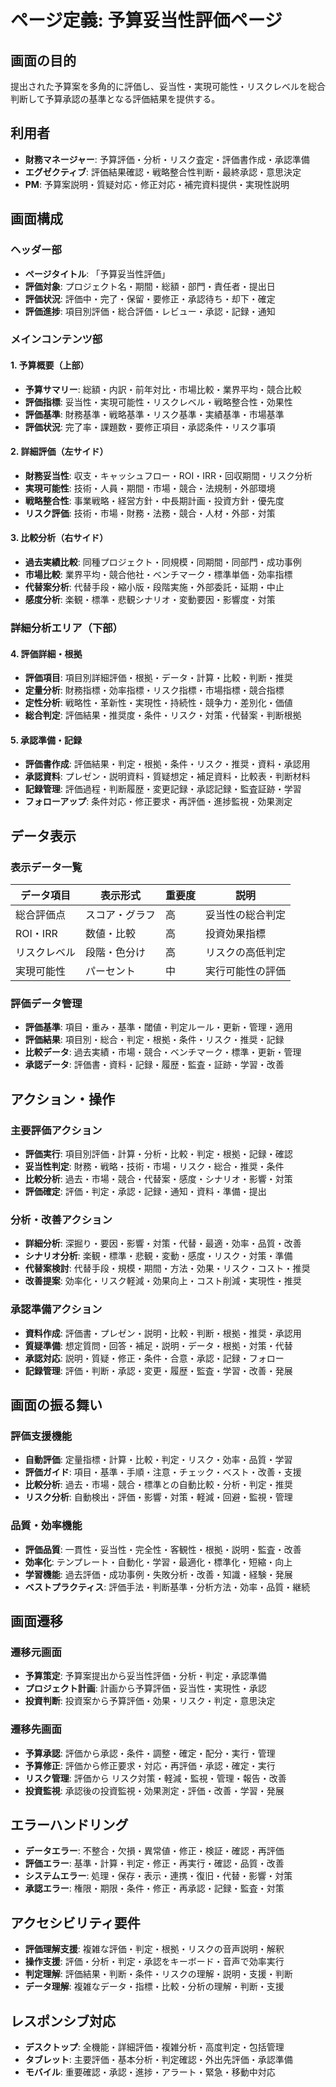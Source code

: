 # ページ定義: 予算妥当性評価ページ

## 画面の目的
提出された予算案を多角的に評価し、妥当性・実現可能性・リスクレベルを総合判断して予算承認の基準となる評価結果を提供する。

## 利用者
- **財務マネージャー**: 予算評価・分析・リスク査定・評価書作成・承認準備
- **エグゼクティブ**: 評価結果確認・戦略整合性判断・最終承認・意思決定
- **PM**: 予算案説明・質疑対応・修正対応・補完資料提供・実現性説明

## 画面構成

### ヘッダー部
- **ページタイトル**: 「予算妥当性評価」
- **評価対象**: プロジェクト名・期間・総額・部門・責任者・提出日
- **評価状況**: 評価中・完了・保留・要修正・承認待ち・却下・確定
- **評価進捗**: 項目別評価・総合評価・レビュー・承認・記録・通知

### メインコンテンツ部

#### 1. 予算概要（上部）
- **予算サマリー**: 総額・内訳・前年対比・市場比較・業界平均・競合比較
- **評価指標**: 妥当性・実現可能性・リスクレベル・戦略整合性・効果性
- **評価基準**: 財務基準・戦略基準・リスク基準・実績基準・市場基準
- **評価状況**: 完了率・課題数・要修正項目・承認条件・リスク事項

#### 2. 詳細評価（左サイド）
- **財務妥当性**: 収支・キャッシュフロー・ROI・IRR・回収期間・リスク分析
- **実現可能性**: 技術・人員・期間・市場・競合・法規制・外部環境
- **戦略整合性**: 事業戦略・経営方針・中長期計画・投資方針・優先度
- **リスク評価**: 技術・市場・財務・法務・競合・人材・外部・対策

#### 3. 比較分析（右サイド）
- **過去実績比較**: 同種プロジェクト・同規模・同期間・同部門・成功事例
- **市場比較**: 業界平均・競合他社・ベンチマーク・標準単価・効率指標
- **代替案分析**: 代替手段・縮小版・段階実施・外部委託・延期・中止
- **感度分析**: 楽観・標準・悲観シナリオ・変動要因・影響度・対策

### 詳細分析エリア（下部）

#### 4. 評価詳細・根拠
- **評価項目**: 項目別詳細評価・根拠・データ・計算・比較・判断・推奨
- **定量分析**: 財務指標・効率指標・リスク指標・市場指標・競合指標
- **定性分析**: 戦略性・革新性・実現性・持続性・競争力・差別化・価値
- **総合判定**: 評価結果・推奨度・条件・リスク・対策・代替案・判断根拠

#### 5. 承認準備・記録
- **評価書作成**: 評価結果・判定・根拠・条件・リスク・推奨・資料・承認用
- **承認資料**: プレゼン・説明資料・質疑想定・補足資料・比較表・判断材料
- **記録管理**: 評価過程・判断履歴・変更記録・承認記録・監査証跡・学習
- **フォローアップ**: 条件対応・修正要求・再評価・進捗監視・効果測定

## データ表示

### 表示データ一覧
| データ項目 | 表示形式 | 重要度 | 説明 |
|-----------|---------|--------|------|
| 総合評価点 | スコア・グラフ | 高 | 妥当性の総合判定 |
| ROI・IRR | 数値・比較 | 高 | 投資効果指標 |
| リスクレベル | 段階・色分け | 高 | リスクの高低判定 |
| 実現可能性 | パーセント | 中 | 実行可能性の評価 |

### 評価データ管理
- **評価基準**: 項目・重み・基準・閾値・判定ルール・更新・管理・適用
- **評価結果**: 項目別・総合・判定・根拠・条件・リスク・推奨・記録
- **比較データ**: 過去実績・市場・競合・ベンチマーク・標準・更新・管理
- **承認データ**: 評価書・資料・記録・履歴・監査・証跡・学習・改善

## アクション・操作

### 主要評価アクション
- **評価実行**: 項目別評価・計算・分析・比較・判定・根拠・記録・確認
- **妥当性判定**: 財務・戦略・技術・市場・リスク・総合・推奨・条件
- **比較分析**: 過去・市場・競合・代替案・感度・シナリオ・影響・対策
- **評価確定**: 評価・判定・承認・記録・通知・資料・準備・提出

### 分析・改善アクション
- **詳細分析**: 深掘り・要因・影響・対策・代替・最適・効率・品質・改善
- **シナリオ分析**: 楽観・標準・悲観・変動・感度・リスク・対策・準備
- **代替案検討**: 代替手段・規模・期間・方法・効果・リスク・コスト・推奨
- **改善提案**: 効率化・リスク軽減・効果向上・コスト削減・実現性・推奨

### 承認準備アクション
- **資料作成**: 評価書・プレゼン・説明・比較・判断・根拠・推奨・承認用
- **質疑準備**: 想定質問・回答・補足・説明・データ・根拠・対策・代替
- **承認対応**: 説明・質疑・修正・条件・合意・承認・記録・フォロー
- **記録管理**: 評価・判断・承認・変更・履歴・監査・学習・改善・発展

## 画面の振る舞い

### 評価支援機能
- **自動評価**: 定量指標・計算・比較・判定・リスク・効率・品質・学習
- **評価ガイド**: 項目・基準・手順・注意・チェック・ベスト・改善・支援
- **比較分析**: 過去・市場・競合・標準との自動比較・分析・判定・推奨
- **リスク分析**: 自動検出・評価・影響・対策・軽減・回避・監視・管理

### 品質・効率機能
- **評価品質**: 一貫性・妥当性・完全性・客観性・根拠・説明・監査・改善
- **効率化**: テンプレート・自動化・学習・最適化・標準化・短縮・向上
- **学習機能**: 過去評価・成功事例・失敗分析・改善・知識・経験・発展
- **ベストプラクティス**: 評価手法・判断基準・分析方法・効率・品質・継続

## 画面遷移

### 遷移元画面
- **予算策定**: 予算案提出から妥当性評価・分析・判定・承認準備
- **プロジェクト計画**: 計画から予算評価・妥当性・実現性・承認
- **投資判断**: 投資案から予算評価・効果・リスク・判定・意思決定

### 遷移先画面
- **予算承認**: 評価から承認・条件・調整・確定・配分・実行・管理
- **予算修正**: 評価から修正要求・対応・再評価・承認・確定・実行
- **リスク管理**: 評価から リスク対策・軽減・監視・管理・報告・改善
- **投資監視**: 承認後の投資監視・効果測定・評価・改善・学習・発展

## エラーハンドリング
- **データエラー**: 不整合・欠損・異常値・修正・検証・確認・再評価
- **評価エラー**: 基準・計算・判定・修正・再実行・確認・品質・改善
- **システムエラー**: 処理・保存・表示・連携・復旧・代替・影響・対策
- **承認エラー**: 権限・期限・条件・修正・再承認・記録・監査・対策

## アクセシビリティ要件
- **評価理解支援**: 複雑な評価・判定・根拠・リスクの音声説明・解釈
- **操作支援**: 評価・分析・判定・承認をキーボード・音声で効率実行
- **判定理解**: 評価結果・判断・条件・リスクの理解・説明・支援・判断
- **データ理解**: 複雑なデータ・指標・比較・分析の理解・判断・支援

## レスポンシブ対応
- **デスクトップ**: 全機能・詳細評価・複雑分析・高度判定・包括管理
- **タブレット**: 主要評価・基本分析・判定確認・外出先評価・承認準備
- **モバイル**: 重要確認・承認・進捗・アラート・緊急・移動中対応